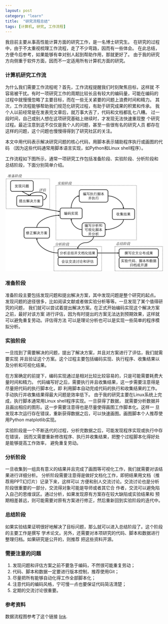 ```yaml
---
layout: post
category: "learn"
title:  "研究流程总结"
tags: [计算机, 研究, 工作流程]
---
```

我目前主要从事高性能计算方面的研究工作，是一名博士研究生。
在研究的过程中，由于不太重视梳理工作流程，走了不少弯路，因而有一些体会。
在此总结，方便今后参考，如果能够有幸对别人起到帮助作用，那就更好了。
由于我的研究方向侧重于软件方面，因而不一定适用所有计算机方面的研究。

### 计算机研究工作流
为什么我们需要工作流程呢？首先，工作流程提醒我们时刻聚焦目标，这样就
不容易被干扰。有时一项研究工作的周期比较长且有较大的编码量，可能在编码的
过程中就慢慢忽略了主要目标，而在一些无关紧要的问题上浪费时间和精力。
其次，工作流程能够帮助我们规范化研究过程，有助于研究成果的积累和传承。
我个人以前经常是在发表完文章后，就万事大吉了，代码和文档都乱七八糟。
过一段时间，自己或别人想在这项研究基础上继续时，才发现无法快速重现整
个研究过程。最近注意到这不仅仅是我个人的问题，甚至一些很有名的研究人员
都存在这样的问题，这个问题也慢慢得得到了研究社区的关注。

本文中用代码表示解决研究问题的核心代码，用脚本表示辅助程序执行或画图的代码
（因为这些代码通常用脚本语言实现，如Python和Linux shell程序）。

工作流程如下图所示，通常一项研究工作包括准备阶段、实验阶段、分析阶段和
总结阶段，下面分别简单介绍。

<img src="http://github.com/taogaocn/taogaocn/raw/master/figures/workflow.png" width="600"/>

### 准备阶段
准备阶段主要包括发现问题和提出解决方案，其中发现问题是整个研究的起点。
发现问题的途径很多，比如阅读文献或者做实验分析等等。一旦发现了某个值得研究的问题，
我们就可以尝试着提出解决方案。在正式开始编码实现这个解决方案之前，最好对该方案
进行评估，因为有时提出的方案无法达到预期效果，这样就可以避免重复劳动。评估得方法
可以是理论分析也可以是实现一些简单的程序模拟分析。

### 实验阶段
一旦找到了需要解决的问题，提出了解决方案，并且对方案进行了评估，我们就需要实现
并且验证这个方案。这个过程主要包括编码实现、执行程序、收集结果以及分析和可视化结果。

在方案确定的前提下，编码实现通过是相对比较比较容易的，只是可能需要耗费大量时间和精力。
代码编写好之后，需要执行并且收集结果，这一步需要注意得是尽量把代码的执行脚本化，即
利用脚本自动完成代码的执行和收集结果的工作。手动执行并收集结果得最大问题是效率低下。
由于我的研究主要在Linux系统上完成，执行脚本通常用Linux shell程序实现。一旦获得了数据，
就需要分析数据并且画出相应的图形。这一步需要注意得也是尽量使得画图工作脚本化。这样一
旦发现本次运行存在错误，重新获得数据之后，可以快速画图。画图脚本个人推荐使用Python
matplotlib实现。

实验阶段是一个不断迭代的过程，分析完数据之后，可能发现程序实现或执行中存在错误，
因而又需要重新修改程序、执行并收集结果，把整个过程脚本化得好处是能够提高工作效率，
避免重复劳动。

### 分析阶段
一旦收集到一组具有意义的结果并且完成了画图等可视化工作，我们就需要对该结果进行详细分析。
分析阶段需要注意得是做好文档化工作，即把结果用文档（推荐用PPT幻灯片）记录下来，这样可以
方便和别人交流讨论。交流讨论也是分析阶段很重要的一部分，交流得对象可能是导师或者其它合
作者，交流可以避免陷入自己的思维误区。通过分析，如果发现原有方案存在较大缺陷或实验结果和
预期相差甚远，则可能需要对原有方案进行修正，然后重新回到实验阶段的迭代中。

### 总结阶段
如果实验结果证明很好地解决了目标问题，那么就可以进入总结阶段了。这个阶段的主要工作是撰写
学术论文。另外，还需要对本项研究的代码、脚本和数据进行整理归档。如果研究是公开的，则推荐
把这些资料开源。

### 需要注意的问题
1. 发现问题和评估方案之前不要急于编码，不然很可能重复劳动；
2. 代码、脚本和数据一定要进行版本控制，推荐使用Git；
3. 尽量把所有能够自动化得工作全部脚本化；
4. 注意代码的编码风格，宁可慢一点也要保证代码简洁清楚；
5. 定期的交流讨论很重要。

### 参考资料
数据流程图参考了这个链接 [link](http://cacm.acm.org/blogs/blog-cacm/169199-data-science-workflow-overview-and-challenges/fulltext).
